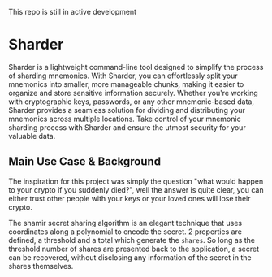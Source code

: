 This repo is still in active development

# Sharder

Sharder is a lightweight command-line tool designed to simplify the process of sharding mnemonics. With Sharder, you can effortlessly split your mnemonics into smaller, more manageable chunks, making it easier to organize and store sensitive information securely. Whether you're working with cryptographic keys, passwords, or any other mnemonic-based data, Sharder provides a seamless solution for dividing and distributing your mnemonics across multiple locations. Take control of your mnemonic sharding process with Sharder and ensure the utmost security for your valuable data.

## Main Use Case & Background

The inspiration for this project was simply the question "what would happen to your crypto if you suddenly died?", well the answer is quite clear, you can either trust other people with your keys or your loved ones will lose their crypto.

The shamir secret sharing algorithm is an elegant technique that uses coordinates along a polynomial to encode the secret. 2 properties are defined, a threshold and a total which generate the `shares`. So long as the threshold number of shares are presented back to the application, a secret can be recovered, without disclosing any information of the secret in the shares themselves.
